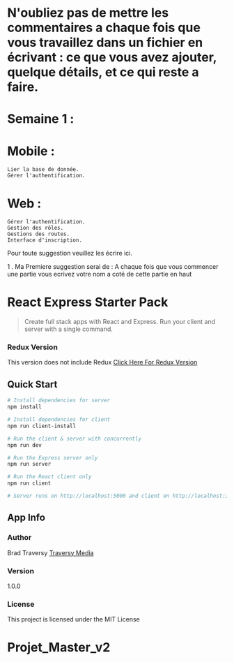 # N'oubliez pas de mettre les commentaires a chaque fois que vous travaillez dans un fichier en écrivant : ce que vous avez ajouter, quelque détails, et ce qui reste a faire.

# Semaine 1 :

# Mobile :

    Lier la base de donnée.
    Gérer l'authentification.

# Web :

    Gérer l'authentification.
    Gestion des rôles.
    Gestions des routes.
    Interface d'inscription.

Pour toute suggestion veuillez les écrire ici.

1 . Ma Premiere suggestion serai de : A chaque fois que vous commencer une partie vous ecrivez votre nom a coté de cette partie en haut

# React Express Starter Pack

> Create full stack apps with React and Express. Run your client and server with a single command.

### Redux Version
This version does not include Redux
[Click Here For Redux Version](https://github.com/bradtraversy/react_redux_express_starter)

## Quick Start

``` bash
# Install dependencies for server
npm install

# Install dependencies for client
npm run client-install

# Run the client & server with concurrently
npm run dev

# Run the Express server only
npm run server

# Run the React client only
npm run client

# Server runs on http://localhost:5000 and client on http://localhost:3000
```

## App Info

### Author

Brad Traversy
[Traversy Media](http://www.traversymedia.com)

### Version

1.0.0

### License

This project is licensed under the MIT License
# Projet_Master_v2
